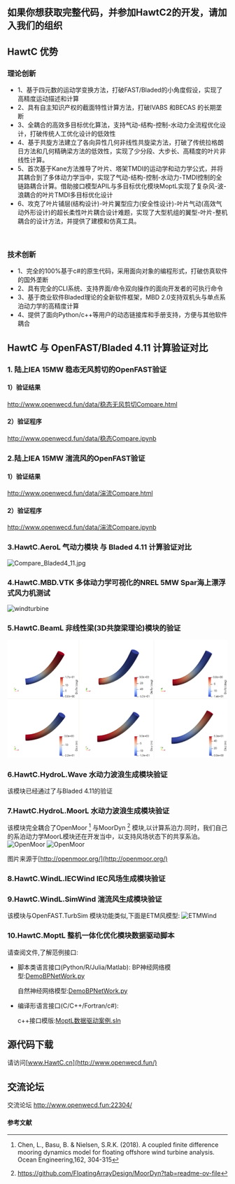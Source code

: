 
## 如果你想获取完整代码，并参加HawtC2的开发，请加入我们的组织
## HawtC 优势
### 理论创新
- 1、基于四元数的运动学变换方法，打破FAST/Bladed的小角度假设，实现了高精度运动描述和计算</br>
- 2、具有自主知识产权的截面特性计算方法，打破IVABS 和BECAS 的长期垄断</br>
- 3、全耦合的高效多目标优化算法，支持气动-结构-控制-水动力全流程优化设计，打破传统人工优化设计的低效性</br>
- 4、基于共旋方法建立了各向异性几何非线性共旋梁方法，打破了传统拉格朗日方法和几何精确梁方法的低效性，实现了少分段、大步长、高精度的叶片非线性计算。</br>
- 5、首次基于Kane方法推导了叶片、塔架TMDI的运动学和动力学公式，并将其耦合到了多体动力学当中，实现了气动-结构-控制-水动力-TMDI控制的全链路耦合计算。借助接口模型APIL与多目标优化模块MoptL实现了复杂风-波-浪耦合的叶片TMDI多目标优化设计</br>
- 6、攻克了叶片铺层(结构设计)-叶片翼型应力(安全性设计)-叶片气动(高效气动外形设计)的超长柔性叶片耦合设计难题，实现了大型机组的翼型-叶片-整机耦合的设计方法，并提供了建模和仿真工具。</br>
</br>

### 技术创新</br>

- 1、完全的100%基于c#的原生代码，采用面向对象的编程形式，打破仿真软件的国外垄断</br>
- 2、具有完全的CLI系统、支持界面/命令双向操作的面向开发者的可执行命令</br>
- 3、基于商业软件Bladed理论的全新软件框架，MBD 2.0支持双机头与单点系泊动力学的高精度计算</br>
- 4、提供了面向Python/c++等用户的动态链接库和手册支持，方便与其他软件耦合</br>


##  HawtC 与 OpenFAST/Bladed 4.11 计算验证对比

### 1. 陆上IEA 15MW 稳态无风剪切的OpenFAST验证

#### 1）验证结果

http://www.openwecd.fun/data/稳态无风剪切Compare.html

#### 2）验证程序

http://www.openwecd.fun/data/稳态Compare.ipynb

### 2.陆上IEA 15MW 湍流风的OpenFAST验证

#### 1）验证结果

http://www.openwecd.fun/data/湍流Compare.html

#### 2）验证程序

http://www.openwecd.fun/data/湍流Compare.ipynb

### 3.HawtC.AeroL 气动力模块 与 Bladed 4.11 计算验证对比
![Compare_Bladed4_11.jpg](./docs/Compare_Bladed4_11.jpg)

### 4.HawtC.MBD.VTK 多体动力学可视化的NREL 5MW Spar海上漂浮式风力机测试
![windturbine](./docs/image/TheoryManualandBarchMarkreport/12.webp)

### 5.HawtC.BeamL 非线性梁(3D共旋梁理论)模块的验证
![windturbine](./docs/image/TheoryManualandBarchMarkreport/BeamL.png)

### 6.HawtC.HydroL.Wave 水动力波浪生成模块验证
该模块已经通过了与Bladed 4.11的验证

### 7.HawtC.HydroL.MoorL 水动力波浪生成模块验证
该模块完全耦合了OpenMoor [^1] 与MoorDyn [^2] 模块,以计算系泊力.同时，我们自己的系泊动力学MoorL模块还在开发当中，以支持风场状态下的共享系泊。
![OpenMoor](./docs/image/TheoryManualandBarchMarkreport/Case1-25.gif)
![OpenMoor](./docs/image/TheoryManualandBarchMarkreport/Case3-5.gif)

图片来源于[http://openmoor.org/](http://openmoor.org/)


### 8.HawtC.WindL.IECWind IEC风场生成模块验证


### 9.HawtC.WindL.SimWind 湍流风生成模块验证
该模块与OpenFAST.TurbSim 模块功能类似,下面是ETM风模型:
![ETMWind](./docs/image/TheoryManualandBarchMarkreport/wind.webp)


### 10.HawtC.MoptL 整机一体化优化模块数据驱动脚本
请查阅文件,了解范例接口:
- 脚本类语言接口(Python/R/Julia/Matlab):
    BP神经网络模型:[DemoBPNetWork.py](./data/Mopt/Python脚本/DemoBPNetWork.py)

    自然神经网络模型:[DemoBPNetWork.py](./data/Mopt/Python脚本/DemoBPNetWork.py)

- 编译形语言接口(C/C++/Fortran/c#):

    c++接口模版:[MoptL数据驱动案例.sln](./data/Mopt/C++脚本/MoptL数据驱动案例/MoptL数据驱动案例.sln)

## 源代码下载
请访问[www.HawtC.cn](http://www.openwecd.fun/)

## 交流论坛
交流论坛 http://www.openwecd.fun:22304/

#### 参考文献
[^1]:Chen, L., Basu, B. & Nielsen, S.R.K. (2018). A coupled finite difference mooring dynamics model for floating offshore wind turbine analysis. Ocean Engineering,162, 304-315
[^2]:https://github.com/FloatingArrayDesign/MoorDyn?tab=readme-ov-file

